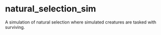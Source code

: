 # natural_selection_sim
A simulation of natural selection where simulated creatures are tasked with surviving.
